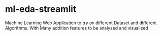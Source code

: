 # ml-eda-streamlit
Machine Learning Web Application to try on different Dataset and different Algorithms. With Many addition features to be analysed and visualized
